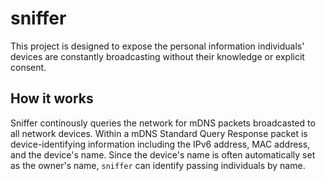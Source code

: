# sniffer
This project is designed to expose the personal information individuals' devices are constantly broadcasting without their knowledge or explicit consent.

## How it works
Sniffer continously queries the network for mDNS packets broadcasted to all network devices. Within a mDNS Standard Query Response packet is device-identifying information including the IPv6 address, MAC address, and the device's name. Since the device's name is often automatically set as the owner's name, `sniffer` can identify passing individuals by name.
